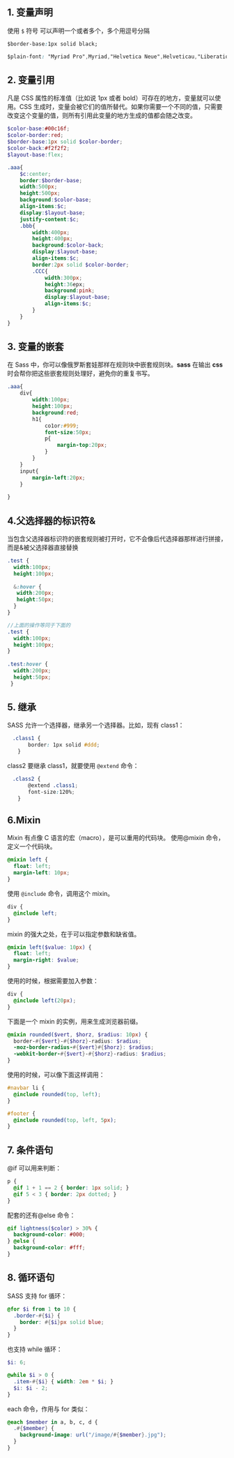 ## 1. 变量声明

使用 `$` 符号 可以声明一个或者多个，多个用逗号分隔

```css
$border-base:1px solid black;
```

```css
$plain-font: "Myriad Pro",Myriad,"Helvetica Neue",Helveticau,"Liberation Sans";
```

## 2. 变量引用

凡是 CSS 属性的标准值（比如说 1px 或者 bold）可存在的地方，变量就可以使用。CSS 生成时，变量会被它们的值所替代。如果你需要一个不同的值，只需要改变这个变量的值，则所有引用此变量的地方生成的值都会随之改变。

```SCSS
$color-base:#00c16f;
$color-border:red;
$border-base:1px solid $color-border;
$color-back:#f2f2f2;
$layout-base:flex;

.aaa{
    $c:center;
    border:$border-base;
    width:500px;
    height:500px;
    background:$color-base;
    align-items:$c;
    display:$layout-base;
    justify-content:$c;
    .bbb{
        width:400px;
        height:400px;
        background:$color-back;
        display:$layout-base;
        align-items:$c;
        border:2px solid $color-border;
        .CCC{
            width:300px;
            height:36epx;
            background:pink;
            display:$layout-base;
            align-items:$c;
        }
    }
}
```

## 3. 变量的嵌套

在 Sass 中，你可以像俄罗斯套娃那样在规则块中嵌套规则块。**sass** 在输出 **css** 时会帮你把这些嵌套规则处理好，避免你的重复书写。

```SCSS
.aaa{
    div{
        width:100px;
        height:100px;
        background:red;
        h1{
            co1or:#999;
            font-size:50px;
            p{
                margin-top:20px;
            }
        }
    }
    input{
        margin-left:20px;
    }
        
}
```

## 4.父选择器的标识符&

当包含父选择器标识符的嵌套规则被打开时，它不会像后代选择器那样进行拼接，而是&被父选择器直接替换

```SCSS
.test {
  width:100px;
  height:100px;
  
  &:hover {
   width:200px;
   height:50px;    
  } 
}

//上面的操作等同于下面的
.test {
  width:100px;
  height:100px;
}
  
.test:hover {
  width:200px;
  height:50px;    
 } 

```

## 5. 继承

SASS 允许一个选择器，继承另一个选择器。比如，现有 class1：

```SCSS
　.class1 {
　　　　border: 1px solid #ddd;
　　}
```

class2 要继承 class1，就要使用 `@extend` 命令：

```SCSS
　.class2 {
　　　　@extend .class1;
　　　　font-size:120%;
　　}
```

## 6.Mixin

Mixin 有点像 C 语言的宏（macro），是可以重用的代码块。 使用@mixin 命令，定义一个代码块。

```SCSS
@mixin left {
  float: left;
  margin-left: 10px;
}

```

使用 `@include` 命令，调用这个 mixin。

```SCSS
div {
  @include left;
}
```

mixin 的强大之处，在于可以指定参数和缺省值。

```SCSS
@mixin left($value: 10px) {
  float: left;
  margin-right: $value;
}
```

使用的时候，根据需要加入参数：

```SCSS
div {
  @include left(20px);
}
```

下面是一个 mixin 的实例，用来生成浏览器前缀。

```SCSS
@mixin rounded($vert, $horz, $radius: 10px) {
  border-#{$vert}-#{$horz}-radius: $radius;
  -moz-border-radius-#{$vert}#{$horz}: $radius;
  -webkit-border-#{$vert}-#{$horz}-radius: $radius;
}
```

使用的时候，可以像下面这样调用：

```SCSS
#navbar li { 
  @include rounded(top, left); 
}

#footer { 
  @include rounded(top, left, 5px); 
}
```

## 7. 条件语句

@if 可以用来判断：

```SCSS
p {
  @if 1 + 1 == 2 { border: 1px solid; }
  @if 5 < 3 { border: 2px dotted; }
}
```

配套的还有@else 命令：

```SCSS
@if lightness($color) > 30% {
  background-color: #000;
} @else {
  background-color: #fff;
}

```

## 8. 循环语句

SASS 支持 for 循环：

```SCSS
@for $i from 1 to 10 {
  .border-#{$i} {
    border: #{$i}px solid blue;
  }
}

```

也支持 while 循环：

```SCSS
$i: 6;

@while $i > 0 {
  .item-#{$i} { width: 2em * $i; }
  $i: $i - 2;
}
```

each 命令，作用与 for 类似：

```SCSS
@each $member in a, b, c, d {
  .#{$member} {
    background-image: url("/image/#{$member}.jpg");
  }
}
```

